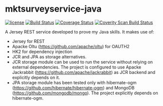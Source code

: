 # mktsurveyservice-java
[![license](https://img.shields.io/github/license/patriziobruno/mktsurveyservice-java.svg)](https://raw.githubusercontent.com/patriziobruno/mktsurveyservice-java/master/LICENSE)
[![Build Status](https://travis-ci.org/patriziobruno/mktsurveyservice-java.svg?branch=master)](https://travis-ci.org/patriziobruno/mktsurveyservice-java)
[![Coverage Status](https://coveralls.io/repos/github/patriziobruno/mktsurveyservice-java/badge.svg?branch=master)](https://coveralls.io/github/patriziobruno/mktsurveyservice-java?branch=master)
[![Coverity Scan Build Status](https://img.shields.io/coverity/scan/10664.svg)](https://scan.coverity.com/projects/patriziobruno-mktsurveyservice-java)

A Jersey REST service developed to prove my Java skills.
It makes use of:
 - Jersey for REST
 - Apacke Oltu (https://github.com/apache/oltu) for OAUTH2
 - HK2 for dependency injection
 - JCR and JPA as storage alternatives.
  - JCR storage module can be used to run the service without relying on external dependencies. The project is configured to use Apacke Jackrabbit (https://github.com/apache/jackrabbit) as JCR backend and explicitly depends on it.
  - JPA storage module has been tested only with hibernate-ogm (https://github.com/hibernate/hibernate-ogm) and MongoDB (https://github.com/mongodb/mongo). The project explicitly depends on hibernate-ogm.
  
